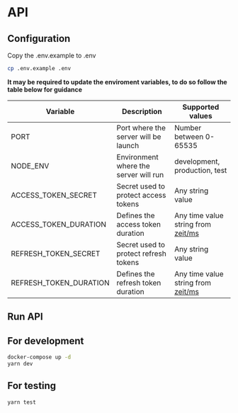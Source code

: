 # API

## Configuration

Copy the .env.example to .env

```bash
cp .env.example .env
```

**It may be required to update the enviroment variables, to do so follow the table below for guidance**

| Variable               | Description                           | Supported values                                                       |
| ---------------------- | ------------------------------------- | ---------------------------------------------------------------------- |
| PORT                   | Port where the server will be launch  | Number between 0-65535                                                 |
| NODE_ENV               | Environment where the server will run | development, production, test                                          |
| ACCESS_TOKEN_SECRET    | Secret used to protect access tokens  | Any string value                                                       |
| ACCESS_TOKEN_DURATION  | Defines the access token duration     | Any time value string from [zeit/ms](https://www.npmjs.com/package/ms) |
| REFRESH_TOKEN_SECRET   | Secret used to protect refresh tokens | Any string value                                                       |
| REFRESH_TOKEN_DURATION | Defines the refresh token duration    | Any time value string from [zeit/ms](https://www.npmjs.com/package/ms) |

## Run API

## For development

```bash
docker-compose up -d
yarn dev
```

## For testing

```bash
yarn test
```
